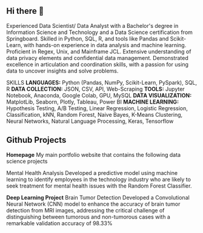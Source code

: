 ## Hi there 👋

Experienced Data Scientist/ Data Analyst with a Bachelor's degree in Information Science and Technology and a Data Science
certification from Springboard. Skilled in Python, SQL, R, and tools like Pandas and Scikit-Learn, with hands-on experience in data
analysis and machine learning. Proficient in Regex, Unix, and Mainframe JCL. Extensive understanding of data privacy elements and
confidential data management. Demonstrated excellence in articulation and coordination skills, with a passion for using data to
uncover insights and solve problems. 

SKILLS
**LANGUAGES:** Python (Pandas, NumPy, Scikit-Learn, PySpark), SQL, R
**DATA COLLECTION:** JSON, CSV, API, Web-Scraping
**TOOLS:** Jupyter Notebook, Anaconda, Google Colab, GPU, MySQL
**DATA VISUALIZATION:** MatplotLib, Seaborn, Plotly, Tableau, Power BI
**MACHINE LEARNING:** Hypothesis Testing, A/B Testing, Linear Regression, Logistic Regression, Classification, kNN, Random Forest,
Naive Bayes, K-Means Clustering, Neural Networks, Natural Language Processing, Keras, Tensorflow 

## Github Projects

****Homepage****
My main portfolio website that contains the following data science projects

Mental Health Analysis
Developed a predictive model using machine learning to identify employees in the technology industry who are likely to seek treatment for mental health issues with the Random Forest Classifier.

**Deep Learning Project**
Brain Tumor Detection
Developed a Convolutional Neural Network (CNN) model to enhance the accuracy of brain tumor detection from MRI images, addressing the critical challenge of distinguishing between tumorous and non-tumorous cases with a remarkable validation accuracy of 98.33%
